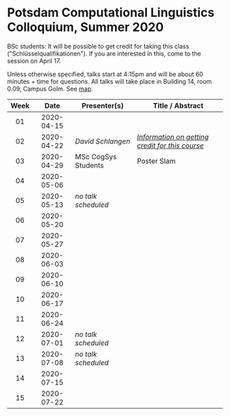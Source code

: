 # Potsdam Computational Linguistics Colloquium, Summer 2020

BSc students: It will be possible to get credit for taking this class ("Schlüsselqualifikationen"). If you are interested in this, come to the session on April 17.

Unless otherwise specified, talks start at 4:15pm and will be about 60 minutes + time for questions. All talks will take place in Building 14, room 0.09, Campus Golm. See [map](https://www.uni-potsdam.de/db/zeik-portal/gm/lageplan-up.php?komplex=2).


| Week | Date | Presenter(s) | Title / Abstract|
|:------:|:------:|-----------|------|
01 | 2020-04-15 | |  |
02 | 2020-04-22 | *David Schlangen* | [*Information on getting credit for this course*](material/01-colloq-guidelines.pdf) |
03 | 2020-04-29 | MSc CogSys Students | Poster Slam |
04 | 2020-05-06 | |  |
05 | 2020-05-13 | *no talk scheduled* |  |
06 | 2020-05-20 | |  |
07 | 2020-05-27 | |  |
08 | 2020-06-03 | |  |
09 | 2020-06-10 | |  |
10 | 2020-06-17 | |  |
11 | 2020-06-24 | |  |
12 | 2020-07-01 | *no talk scheduled* |  |
13 | 2020-07-08 |  *no talk scheduled* |  |
14 | 2020-07-15 | |  |
15 | 2020-07-22 | |  |
